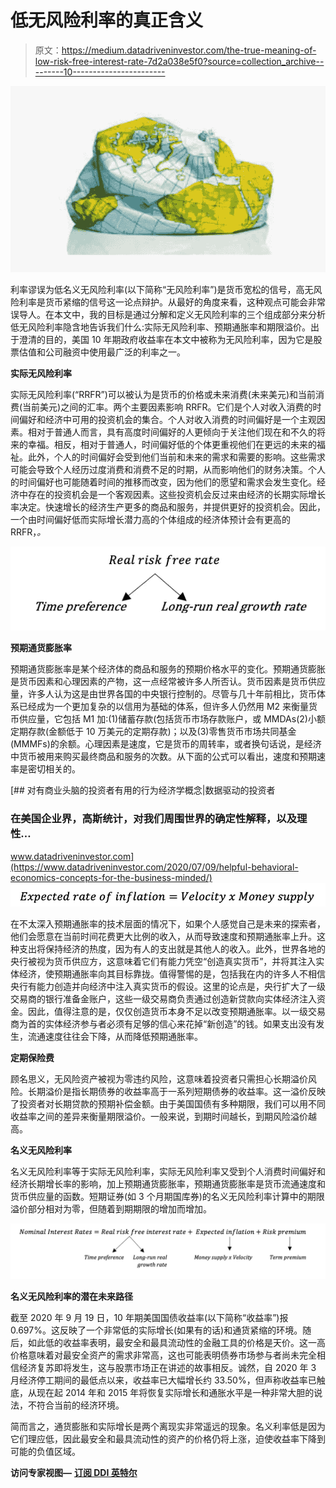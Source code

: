 # 低无风险利率的真正含义

> 原文：<https://medium.datadriveninvestor.com/the-true-meaning-of-low-risk-free-interest-rate-7d2a038e5f0?source=collection_archive---------10----------------------->

![](img/34ccb172e76a79178dc0fbc5e084c02d.png)

利率谬误为低名义无风险利率(以下简称“无风险利率”)是货币宽松的信号，高无风险利率是货币紧缩的信号这一论点辩护。从最好的角度来看，这种观点可能会非常误导人。在本文中，我的目标是通过分解和定义无风险利率的三个组成部分来分析低无风险利率隐含地告诉我们什么:实际无风险利率、预期通胀率和期限溢价。出于澄清的目的，美国 10 年期政府收益率在本文中被称为无风险利率，因为它是股票估值和公司融资中使用最广泛的利率之一。

**实际无风险利率**

实际无风险利率(“RRFR”)可以被认为是货币的价格或未来消费(未来美元)和当前消费(当前美元)之间的汇率。两个主要因素影响 RRFR。它们是个人对收入消费的时间偏好和经济中可用的投资机会的集合。个人对收入消费的时间偏好是一个主观因素。相对于普通人而言，具有高度时间偏好的人更倾向于关注他们现在和不久的将来的幸福。相反，相对于普通人，时间偏好低的个体更重视他们在更远的未来的福祉。此外，个人的时间偏好会受到他们当前和未来的需求和需要的影响。这些需求可能会导致个人经历过度消费和消费不足的时期，从而影响他们的财务决策。个人的时间偏好也可能随着时间的推移而改变，因为他们的愿望和需求会发生变化。经济中存在的投资机会是一个客观因素。这些投资机会反过来由经济的长期实际增长率决定。快速增长的经济生产更多的商品和服务，并提供更好的投资机会。因此，一个由时间偏好低而实际增长潜力高的个体组成的经济体预计会有更高的 RRFR，*。*

![](img/53ef3174d41ac1dc05c2e2f5009a3599.png)

**预期通货膨胀率**

预期通货膨胀率是某个经济体的商品和服务的预期价格水平的变化。预期通货膨胀是货币因素和心理因素的产物，这一点经常被许多人所否认。货币因素是货币供应量，许多人认为这是由世界各国的中央银行控制的。尽管与几十年前相比，货币体系已经成为一个更加复杂的以信用为基础的体系，但许多人仍然用 M2 来衡量货币供应量，它包括 M1 加:(1)储蓄存款(包括货币市场存款账户，或 MMDAs(2)小额定期存款(金额低于 10 万美元的定期存款)；以及(3)零售货币市场共同基金(MMMFs)的余额。心理因素是速度，它是货币的周转率，或者换句话说，是经济中货币被用来购买最终商品和服务的次数。从下面的公式可以看出，速度和预期速率是密切相关的。

[](https://www.datadriveninvestor.com/2020/07/09/helpful-behavioral-economics-concepts-for-the-business-minded/) [## 对有商业头脑的投资者有用的行为经济学概念|数据驱动的投资者

### 在美国企业界，高斯统计，对我们周围世界的确定性解释，以及理性…

www.datadriveninvestor.com](https://www.datadriveninvestor.com/2020/07/09/helpful-behavioral-economics-concepts-for-the-business-minded/) ![](img/1ea45ab0b4112c79e6e917d5259bf856.png)

在不太深入预期通胀率的技术层面的情况下，如果个人感觉自己是未来的探索者，他们会愿意在当前时间花费更大比例的收入，从而导致速度和预期通胀率上升。这种支出将保持经济的热度，因为有人的支出就是其他人的收入。此外，世界各地的央行被视为货币供应方，这意味着它们有能力凭空“创造真实货币”，并将其注入实体经济，使预期通胀率向其目标靠拢。值得警惕的是，包括我在内的许多人不相信央行有能力创造并向经济中注入真实货币的假设。这里的论点是，央行扩大了一级交易商的银行准备金账户，这些一级交易商负责通过创造新贷款向实体经济注入资金。因此，值得注意的是，仅仅创造货币本身不足以改变预期通胀率。以一级交易商为首的实体经济参与者必须有足够的信心来花掉“新创造”的钱。如果支出没有发生，流通速度往往会下降，从而降低预期通胀率。

**定期保险费**

顾名思义，无风险资产被视为零违约风险，这意味着投资者只需担心长期溢价风险。长期溢价是指长期债券的收益率高于一系列短期债券的收益率。这一溢价反映了投资者对长期贷款的预期补偿金额。由于美国国债有多种期限，我们可以用不同收益率之间的差异来衡量期限溢价。一般来说，到期时间越长，到期风险溢价越高。

**名义无风险利率**

名义无风险利率等于实际无风险利率，实际无风险利率又受到个人消费时间偏好和经济长期增长率的影响，加上预期通货膨胀率，预期通货膨胀率是货币流通速度和货币供应量的函数。短期证券(如 3 个月期国库券)的名义无风险利率计算中的期限溢价部分相对为零，但随着到期期限的增加而增加。

![](img/c9bed3e1752da7d63649febb124ea22a.png)

**名义无风险利率的潜在未来路径**

截至 2020 年 9 月 19 日，10 年期美国国债收益率(以下简称“收益率”)报 0.697%。这反映了一个非常低的实际增长(如果有的话)和通货紧缩的环境。随后，如此低的收益率表明，最安全和最具流动性的金融工具的价格是天价。这一高价格意味着对最安全资产的需求非常高，这也可能表明债券市场参与者尚未完全相信经济复苏即将发生，这与股票市场正在讲述的故事相反。诚然，自 2020 年 3 月经济停工期间的最低点以来，收益率已大幅增长约 33.50%，但声称收益率已触底，从现在起 2014 年和 2015 年将恢复实际增长和通胀水平是一种非常大胆的说法，不符合当前的经济环境。

简而言之，通货膨胀和实际增长是两个离现实非常遥远的现象。名义利率低是因为它们理应低，因此最安全和最具流动性的资产的价格仍将上涨，迫使收益率下降到可能的负值区域。

**访问专家视图—** [**订阅 DDI 英特尔**](https://datadriveninvestor.com/ddi-intel)